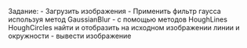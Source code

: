 Задание:
	- Загрузить изображения
	- Применить фильтр гаусса используя метод GaussianBlur
	- с помощью методов HoughLines HoughCircles найти и отобразить на исходном изображении линии и окружности
	- вывести изображение
